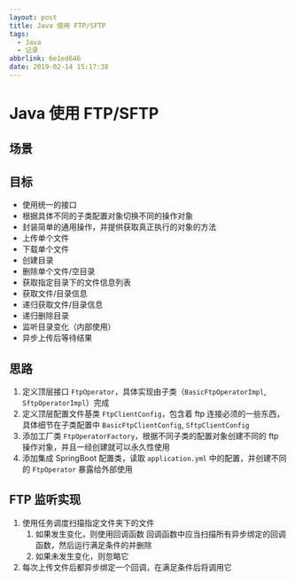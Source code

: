 ```yaml
---
layout: post
title: Java 使用 FTP/SFTP
tags:
  - Java
  - 记录
abbrlink: 6e1ed646
date: 2019-02-14 15:17:38
---
```


# Java 使用 FTP/SFTP

## 场景

## 目标

- 使用统一的接口
- 根据具体不同的子类配置对象切换不同的操作对象
- 封装简单的通用操作，并提供获取真正执行的对象的方法
- 上传单个文件
- 下载单个文件
- 创建目录
- 删除单个文件/空目录
- 获取指定目录下的文件信息列表
- 获取文件/目录信息
- 递归获取文件/目录信息
- 递归删除目录
- 监听目录变化（内部使用）
- 异步上传后等待结果

## 思路

1. 定义顶层接口 `FtpOperator`，具体实现由子类（`BasicFtpOperatorImpl`, `SftpOperatorImpl`）完成
2. 定义顶层配置文件基类 `FtpClientConfig`，包含着 ftp 连接必须的一些东西，具体细节在子类配置中 `BasicFtpClientConfig`, `SftpClientConfig`
3. 添加工厂类 `FtpOperatorFactory`，根据不同子类的配置对象创建不同的 ftp 操作对象，并且一经创建就可以永久性使用
4. 添加集成 SpringBoot 配置类，读取 `application.yml` 中的配置，并创建不同的 `FtpOperator` 暴露给外部使用

## FTP 监听实现

1. 使用任务调度扫描指定文件夹下的文件
   1. 如果发生变化，则使用回调函数
      回调函数中应当扫描所有异步绑定的回调函数，然后运行满足条件的并删除
   2. 如果未发生变化，则忽略它
2. 每次上传文件后都异步绑定一个回调，在满足条件后将调用它
